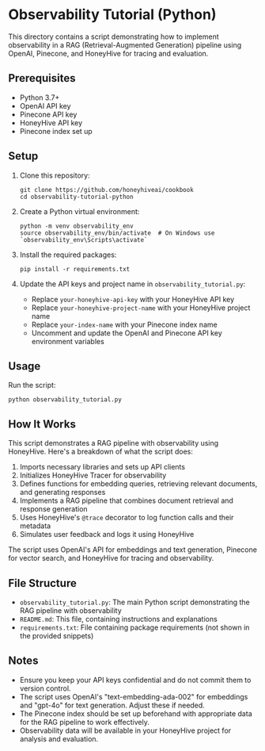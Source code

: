 # Observability Tutorial (Python)

This directory contains a script demonstrating how to implement observability in a RAG (Retrieval-Augmented Generation) pipeline using OpenAI, Pinecone, and HoneyHive for tracing and evaluation.

## Prerequisites

- Python 3.7+
- OpenAI API key
- Pinecone API key
- HoneyHive API key
- Pinecone index set up

## Setup

1. Clone this repository:
   ```
   git clone https://github.com/honeyhiveai/cookbook
   cd observability-tutorial-python
   ```

2. Create a Python virtual environment:
   ```
   python -m venv observability_env
   source observability_env/bin/activate  # On Windows use `observability_env\Scripts\activate`
   ```

3. Install the required packages:
   ```
   pip install -r requirements.txt
   ```

4. Update the API keys and project name in `observability_tutorial.py`:
   - Replace `your-honeyhive-api-key` with your HoneyHive API key
   - Replace `your-honeyhive-project-name` with your HoneyHive project name
   - Replace `your-index-name` with your Pinecone index name
   - Uncomment and update the OpenAI and Pinecone API key environment variables

## Usage

Run the script:
```
python observability_tutorial.py
```

## How It Works

This script demonstrates a RAG pipeline with observability using HoneyHive. Here's a breakdown of what the script does:

1. Imports necessary libraries and sets up API clients
2. Initializes HoneyHive Tracer for observability
3. Defines functions for embedding queries, retrieving relevant documents, and generating responses
4. Implements a RAG pipeline that combines document retrieval and response generation
5. Uses HoneyHive's `@trace` decorator to log function calls and their metadata
6. Simulates user feedback and logs it using HoneyHive

The script uses OpenAI's API for embeddings and text generation, Pinecone for vector search, and HoneyHive for tracing and observability.

## File Structure

- `observability_tutorial.py`: The main Python script demonstrating the RAG pipeline with observability
- `README.md`: This file, containing instructions and explanations
- `requirements.txt`: File containing package requirements (not shown in the provided snippets)

## Notes

- Ensure you keep your API keys confidential and do not commit them to version control.
- The script uses OpenAI's "text-embedding-ada-002" for embeddings and "gpt-4o" for text generation. Adjust these if needed.
- The Pinecone index should be set up beforehand with appropriate data for the RAG pipeline to work effectively.
- Observability data will be available in your HoneyHive project for analysis and evaluation.